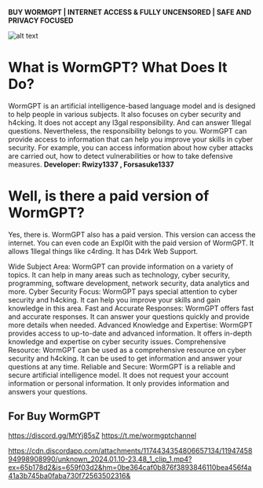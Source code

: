 **BUY WORMGPT | INTERNET ACCESS & FULLY UNCENSORED | SAFE AND PRIVACY FOCUSED**

![alt text](https://cdn.discordapp.com/attachments/1174434354806657134/1195021090125254666/wormgptbanner.png?ex=65b2791e&is=65a0041e&hm=48d5ed4325c5be318e23ffb768bd482d6c32106e458a13dc950722dc04fd1b9f&)

# **__What is WormGPT? What Does It Do?__**

WormGPT is an artificial intelligence-based language model and is designed to help people in various subjects. It also focuses on cyber security and h4cking. It does not accept any l3gal responsibility. And can answer 1llegal questions. Nevertheless, the responsibility belongs to you.
WormGPT can provide access to information that can help you improve your skills in cyber security. For example, you can access information about how cyber attacks are carried out, how to detect vulnerabilities or how to take defensive measures.
**Developer: Rwizy1337 , Forsasuke1337**

# **__Well, is there a paid version of WormGPT?__**

Yes, there is. WormGPT also has a paid version. This version can access the internet. You can even code an Expl0it with the paid version of WormGPT. It allows 1llegal things like c4rding. It has D4rk Web Support.

Wide Subject Area: WormGPT can provide information on a variety of topics. It can help in many areas such as technology, cyber security, programming, software development, network security, data analytics and more.
Cyber Security Focus: WormGPT pays special attention to cyber security and h4cking. It can help you improve your skills and gain knowledge in this area.
Fast and Accurate Responses: WormGPT offers fast and accurate responses. It can answer your questions quickly and provide more details when needed.
Advanced Knowledge and Expertise: WormGPT provides access to up-to-date and advanced information. It offers in-depth knowledge and expertise on cyber security issues.
Comprehensive Resource: WormGPT can be used as a comprehensive resource on cyber security and h4cking. It can be used to get information and answer your questions at any time.
Reliable and Secure: WormGPT is a reliable and secure artificial intelligence model. It does not request your account information or personal information. It only provides information and answers your questions.

For Buy WormGPT
----------------------------
https://discord.gg/MtYj85sZ
https://t.me/wormgptchannel

https://cdn.discordapp.com/attachments/1174434354806657134/1194745894998908990/unknown_2024.01.10-23.48_1_clip_1.mp4?ex=65b178d2&is=659f03d2&hm=0be364caf0b876f3893846110bea456f4a41a3b745ba0faba730f72563502316&
